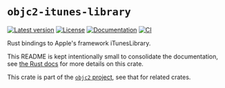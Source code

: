 # `objc2-itunes-library`

[![Latest version](https://badgen.net/crates/v/objc2-itunes-library)](https://crates.io/crates/objc2-itunes-library)
[![License](https://badgen.net/badge/license/Zlib%20OR%20Apache-2.0%20OR%20MIT/blue)](../../LICENSE.md)
[![Documentation](https://docs.rs/objc2-itunes-library/badge.svg)](https://docs.rs/objc2-itunes-library/)
[![CI](https://github.com/madsmtm/objc2/actions/workflows/ci.yml/badge.svg)](https://github.com/madsmtm/objc2/actions/workflows/ci.yml)

Rust bindings to Apple's framework iTunesLibrary.

This README is kept intentionally small to consolidate the documentation, see
[the Rust docs](https://docs.rs/objc2-itunes-library/) for more details on this crate.

This crate is part of the [`objc2` project](https://github.com/madsmtm/objc2),
see that for related crates.
